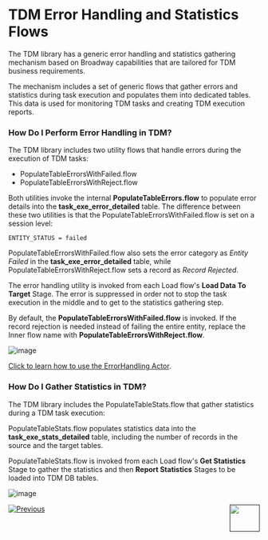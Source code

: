 # TDM Error Handling and Statistics Flows

The TDM library has a generic error handling and statistics gathering mechanism based on Broadway capabilities that are tailored for TDM business requirements. 

The mechanism includes a set of generic flows that gather errors and statistics during task execution and populates them into dedicated tables. This data is used for monitoring  TDM tasks and creating TDM execution reports.

### How Do I Perform Error Handling in TDM?

The TDM library includes two utility flows that handle errors during the execution of TDM tasks:

* PopulateTableErrorsWithFailed.flow
* PopulateTableErrorsWithReject.flow

Both utilities invoke the internal **PopulateTableErrors.flow** to populate error details into the **task_exe_error_detailed** table. The difference between these two utilities is that the PopulateTableErrorsWithFailed.flow is set on a session level:

~~~
ENTITY_STATUS = failed 
~~~

PopulateTableErrorsWithFailed.flow also sets the error category as *Entity Failed* in the **task_exe_error_detailed** table, while PopulateTableErrorsWithReject.flow sets a record as *Record Rejected*.

The error handling utility is invoked from each Load flow's **Load Data To Target** Stage. The error is suppressed in order not to stop the task execution in the middle and to get to the statistics gathering step.

By default, the **PopulateTableErrorsWithFailed.flow** is invoked. If the record rejection is needed instead of failing the entire entity, replace the Inner flow name with **PopulateTableErrorsWithReject.flow**. 

![image](images/12_tdm_err_stat_01.PNG)

[Click to learn how to use the ErrorHandling Actor](/articles/19_Broadway/actors/06_error_handling_actors.md#how-do-i-use-the-errorhandler-actor).

### How Do I Gather Statistics in TDM?

The TDM library includes the PopulateTableStats.flow that gather statistics during a TDM task execution:

PopulateTableStats.flow populates statistics data into the **task_exe_stats_detailed** table, including the number of records in the source and the target tables. 

PopulateTableStats.flow is invoked from each Load flow's **Get Statistics** Stage to gather the statistics and then **Report Statistics** Stages to be loaded into TDM DB tables. 

![image](images/12_tdm_err_stat_02.PNG)



[![Previous](/articles/images/Previous.png)](11_tdm_implementation_using_generic_flows.md)[<img align="right" width="60" height="54" src="/articles/images/Next.png">]()
